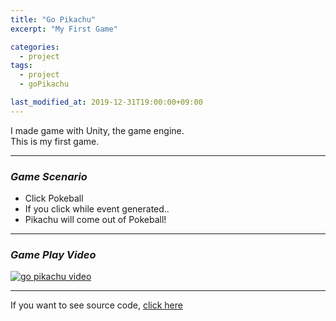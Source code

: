 ```yaml
---
title: "Go Pikachu"
excerpt: "My First Game"

categories:
  - project
tags:
  - project
  - goPikachu

last_modified_at: 2019-12-31T19:00:00+09:00
---
```


I made game with Unity, the game engine.  
This is my first game.  

*****

### *Game Scenario*  
- Click Pokeball 
- If you click while event generated..
- Pikachu will come out of Pokeball!  

*****
### *Game Play Video*  
[![go pikachu video](https://eliotjang.github.io/assets/images/album/shot1.png)](https://youtu.be/bD5kvn6xTy4)


*****
If you want to see source code, [click here](https://github.com/eliotjang/Go-Pichachu)  

 
